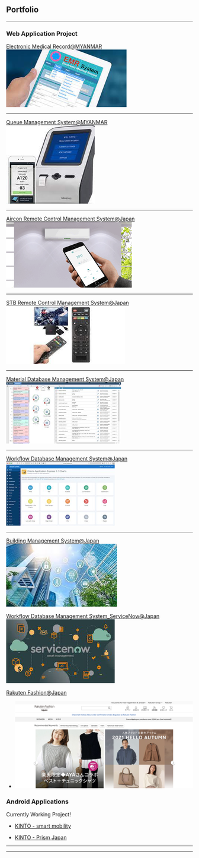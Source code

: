 ## Portfolio

---

### Web Application Project

[Electronic Medical Record@MYANMAR](/emr_page)
<img src="images/EMR.jpeg?raw=true"/>

---
[Queue Management System@MYANMAR](/qms_page) <!--(/pdf/sample_presentation.pdf)-->
<img src="images/QMS.jpeg?raw=true"/>

---
[Aircon Remote Control Management System@Japan](/aircon_page)
<img src="images/aircon_remoteS.gif?raw=true"/>

---
[STB Remote Control Management System@Japan](/setofbox_page)
<img src="images/STB.jpeg?raw=true"/>

---
[Material Database Management System@Japan](/material_page)
<img src="images/OracleApexS.jpg?raw=true"/>

---
[Workflow Database Management System@Japan](/worlflow_page)
<img src="images/OracleApexS2.jpg?raw=true"/>

---
[Building Management System@Japan](/building_page)
<img src="images/BMS2.jpeg?raw=true"/>

[Workflow Database Management System_ServiceNow@Japan](/servicenow_page)
<img src="images/Service Now.jpeg?raw=true"/>

[Rakuten Fashion@Japan](https://brandavenue.rakuten.co.jp/)
- <img src="images/RF_fashion.png?raw=true"/>

### Android Applications
Currently Working Project!
- [KINTO - smart mobility](https://play.google.com/store/apps/details?id=com.kinto.kintoglobal&hl=en_US&gl=US)

- [KINTO - Prism Japan](https://ppap.kinto-jp.com/)


---




---
<!-- <p style="font-size:11px">Page template forked from <a href="https://github.com/evanca/quick-portfolio">evanca</a></p>-->
<!-- Remove above link if you don't want to attibute -->
